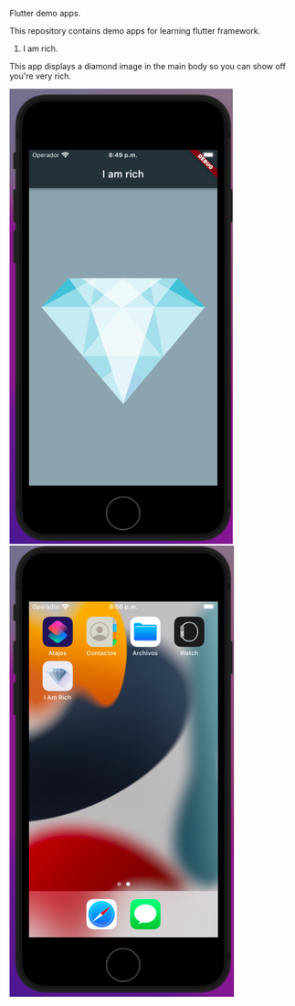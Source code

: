 Flutter demo apps.

This repository contains demo apps for learning flutter framework.

1. I am rich.

This app displays a diamond image in the main body so you can show off you're very rich. 

![i_am_rich_image](https://github.com/hector-medina/flutter-demo-apps/blob/main/1.%20I%20am%20rich/images/i_am_rich.png?raw=true)
![i_am_rich_icon_preview](https://github.com/hector-medina/flutter-demo-apps/blob/main/1.%20I%20am%20rich/images/i_am_rich_icon_view.png?raw=true)
